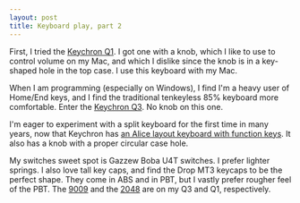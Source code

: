 ```yaml
---
layout: post
title: Keyboard play, part 2
---
```


First, I tried the [Keychron Q1](https://www.keychron.com/products/keychron-q1). I got one with a knob, which I like to use to control volume on my Mac, and which I dislike since the knob is in a key-shaped hole in the top case. I use this keyboard with my Mac.

When I am programming (especially on Windows), I find I'm a heavy user of Home/End keys, and I find the traditional tenkeyless 85% keyboard more comfortable. Enter the [Keychron Q3](https://www.keychron.com/products/keychron-q3-qmk-custom-mechanical-keyboard). No knob on this one.

I'm eager to experiment with a split keyboard for the first time in many years, now that Keychron has [an Alice layout keyboard with function keys](https://www.keychron.com/pages/keychron-q10-customizable-mechanical-keyboard). It also has a knob with a proper circular case hole.

My switches sweet spot is Gazzew Boba U4T switches. I prefer lighter springs. I also love tall key caps, and find the Drop MT3 keycaps to be the perfect shape. They come in ABS and in PBT, but I vastly prefer rougher feel of the PBT. The [9009](https://drop.com/buy/mt3-9009-pbt-keycap-set?defaultSelectionIds=968777) and the [2048](https://drop.com/buy/drop-biip-mt3-extended-custom-keycap-set?defaultSelectionIds=969821) are on my Q3 and Q1, respectively.